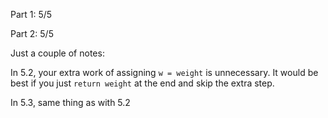 Part 1:  5/5

Part 2:  5/5

Just a couple of notes:

In 5.2, your extra work of assigning `w = weight` is unnecessary.  It would be best if you just `return weight` at the end and skip the extra step.

In 5.3, same thing as with 5.2


